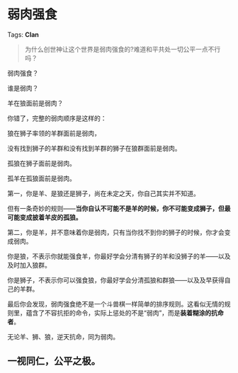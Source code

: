 # 弱肉强食

Tags: **Clan**

> 为什么创世神让这个世界是弱肉强食的?难道和平共处一切公平一点不行吗？



弱肉强食？

谁是弱肉？

羊在狼面前是弱肉？

你错了，完整的弱肉顺序是这样的：

狼在狮子率领的羊群面前是弱肉，

没有找到狮子的羊群和没有找到羊群的狮子在狼群面前是弱肉。

孤狼在狮子面前是弱肉。

孤羊在孤狼面前是弱肉。

  


第一，你是羊、是狼还是狮子，尚在未定之天，你自己其实并不知道。

但有一条奇妙的规则——**当你自认不可能不是羊的时候，你不可能变成狮子，但最可能变成披着羊皮的孤狼。**

第二，你是羊，并不意味着你是弱肉，只有当你找不到你的狮子的时候，你才会变成弱肉。

你是狼，不表示你就能强食羊，你最好学会分清有狮子的羊和没狮子的羊——以及及时加入狼群。

你是狮子，不表示你可以强食狼，你最好学会分清孤狼和群狼——以及及早获得自己的羊群。

最后你会发现，弱肉强食绝不是一个斗兽棋一样简单的排序规则。这看似无情的规则里，蕴含了不容抗拒的命令，实际上惩处的不是“弱肉”，而是**装着糊涂的抗命者**。

无论羊、狮、狼，逆天抗命，同为弱肉。

**一视同仁，公平之极。**
--------------




